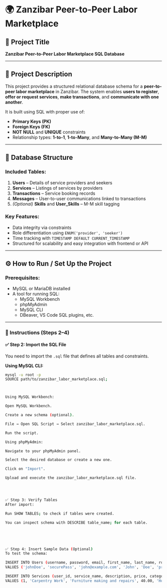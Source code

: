 # 🌍 Zanzibar Peer-to-Peer Labor Marketplace

## 📖 Project Title

**Zanzibar Peer-to-Peer Labor Marketplace SQL Database**

---

## 📄 Project Description

This project provides a structured relational database schema for a **peer-to-peer labor marketplace** in Zanzibar. The system enables **users to register**, **offer or request services**, **make transactions**, and **communicate with one another**.

It is built using SQL with proper use of:
- **Primary Keys (PK)**
- **Foreign Keys (FK)**
- **NOT NULL** and **UNIQUE** constraints
- Relationship types: **1-to-1**, **1-to-Many**, and **Many-to-Many (M-M)**

---

## 🧱 Database Structure

### Included Tables:
1. **Users** – Details of service providers and seekers
2. **Services** – Listings of services by providers
3. **Transactions** – Service booking records
4. **Messages** – User-to-user communications linked to transactions
5. *(Optional)* **Skills** and **User_Skills** – M-M skill tagging

### Key Features:
- Data integrity via constraints
- Role differentiation using `ENUM('provider', 'seeker')`
- Time tracking with `TIMESTAMP DEFAULT CURRENT_TIMESTAMP`
- Structured for scalability and easy integration with frontend or API

---

## ⚙️ How to Run / Set Up the Project

### Prerequisites:
- MySQL or MariaDB installed
- A tool for running SQL:
  - MySQL Workbench
  - phpMyAdmin
  - MySQL CLI
  - DBeaver, VS Code SQL plugins, etc.

---

### 🧪 Instructions (Steps 2–4)

#### ✅ Step 2: Import the SQL File
You need to import the `.sql` file that defines all tables and constraints.

**Using MySQL CLI:**
```bash
mysql -u root -p
SOURCE path/to/zanzibar_labor_marketplace.sql;



Using MySQL Workbench:

Open MySQL Workbench.

Create a new schema (optional).

File → Open SQL Script → Select zanzibar_labor_marketplace.sql.

Run the script.

Using phpMyAdmin:

Navigate to your phpMyAdmin panel.

Select the desired database or create a new one.

Click on "Import".

Upload and execute the zanzibar_labor_marketplace.sql file.




✅ Step 3: Verify Tables
After import:

Run SHOW TABLES; to check if tables were created.

You can inspect schema with DESCRIBE table_name; for each table.





✅ Step 4: Insert Sample Data (Optional)
To test the schema:

INSERT INTO Users (username, password, email, first_name, last_name, role, phone_number)
VALUES ('johnDoe', 'securePass', 'john@example.com', 'John', 'Doe', 'provider', '123456789');

INSERT INTO Services (user_id, service_name, description, price, category)
VALUES (1, 'Carpentry Work', 'Furniture making and repairs', 40.00, 'Home Services');


